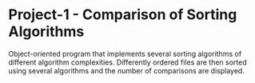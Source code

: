 # Project-1 - Comparison of Sorting Algorithms
Object-oriented program that implements several sorting algorithms of different algorithm complexities. Differently ordered files are then sorted using several algorithms and the number of comparisons are displayed.
